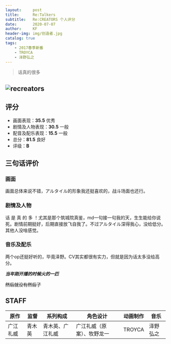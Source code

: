 ```yaml
---
layout:     post
title:      Re:Talkers
subtitle:   Re:CREATORS 个人评分
date:       2020-07-07
author:     KF
header-img: img/创造者.jpg
catalog: true
tags:
    - 2017春季新番
    - TROYCA
    - 泽野弘之
---
```


>话真的很多

![recreators](https://images4.alphacoders.com/794/794206.jpg)
----
## 评分

+ 画面表现：**35.5** 优秀
+ 剧情及人物表现：**30.5** 一般
+ 配音及配乐表现：**15.5** 一般
+ 总分：**81.5** 良好
+ 评级：**B** 

## 三句话评价

### 画面
画面总体来说不错，アルタイル的形象我还挺喜欢的，战斗场面也还行。
### 剧情及人物
话 是 真 的 多 ！尤其是那个筑城院真鉴，md一句接一句我的天，生生能给你说死。剧情前期挺好，后期直接放飞自我了。不过アルタイル深得我心，没给低分。其他人没啥感觉。
### 音乐及配乐
两个op还挺好听的，毕竟泽野。CV其实都很有实力，但就是因为话太多没给高分。

***当年刚开播的时候火的一匹***

~~然后就没有然后了~~


## STAFF

| 原作     | 监督   | 系列构成         | 角色设计                   | 动画制作 | 音乐     |
| -------- | ------ | ---------------- | -------------------------- | -------- | -------- |
| 广江礼威 | 青木英 | 青木英、广江礼威 | 广江礼威（原案）、牧野龙一 | TROYCA   | 泽野弘之 |
